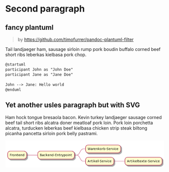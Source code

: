 # Second paragraph 
## fancy plantuml
> by https://github.com/timofurrer/pandoc-plantuml-filter

Tail landjaeger ham, sausage sirloin rump pork boudin buffalo corned beef short ribs leberkas kielbasa pork chop.

```plantuml
@startuml
participant John as "John Doe"
participant Jane as "Jane Doe"
 
John --> Jane: Hello world
@enduml
```


## Yet another usles paragraph but with SVG
Ham hock tongue bresaola bacon. Kevin turkey landjaeger sausage corned beef tail short ribs alcatra doner meatloaf pork loin. Pork loin porchetta alcatra, turducken leberkas beef kielbasa chicken strip steak biltong picanha pancetta sirloin pork belly pastrami.

![an svg](./img.png)